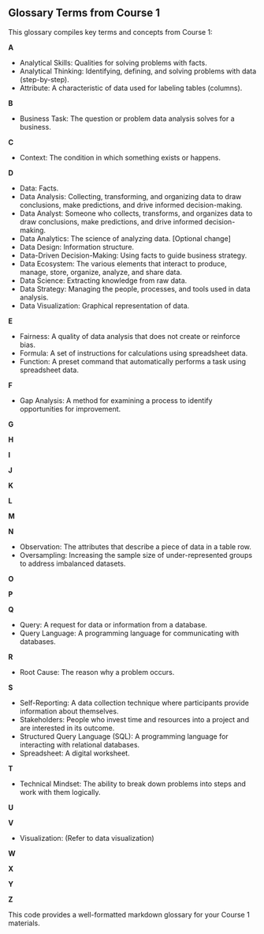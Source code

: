 ## Glossary Terms from Course 1

This glossary compiles key terms and concepts from Course 1:

**A**

* Analytical Skills: Qualities for solving problems with facts.
* Analytical Thinking: Identifying, defining, and solving problems with data (step-by-step).
* Attribute: A characteristic of data used for labeling tables (columns).

**B**

* Business Task: The question or problem data analysis solves for a business.

**C**

* Context: The condition in which something exists or happens.

**D**

* Data: Facts.
* Data Analysis: Collecting, transforming, and organizing data to draw conclusions, make predictions, and drive informed decision-making.
* Data Analyst: Someone who collects, transforms, and organizes data to draw conclusions, make predictions, and drive informed decision-making.
* Data Analytics: The science of analyzing data. [Optional change]
* Data Design: Information structure.
* Data-Driven Decision-Making: Using facts to guide business strategy.
* Data Ecosystem: The various elements that interact to produce, manage, store, organize, analyze, and share data.
* Data Science: Extracting knowledge from raw data.
* Data Strategy: Managing the people, processes, and tools used in data analysis.
* Data Visualization: Graphical representation of data.

**E**

* Fairness: A quality of data analysis that does not create or reinforce bias.
* Formula: A set of instructions for calculations using spreadsheet data.
* Function: A preset command that automatically performs a task using spreadsheet data.

**F**

* Gap Analysis: A method for examining a process to identify opportunities for improvement.

**G**

**H**

**I**

**J**

**K**

**L**

**M**

**N**

* Observation: The attributes that describe a piece of data in a table row.
* Oversampling: Increasing the sample size of under-represented groups to address imbalanced datasets.

**O**

**P**

**Q**

* Query: A request for data or information from a database.
* Query Language: A programming language for communicating with databases.

**R**

* Root Cause: The reason why a problem occurs.

**S**

* Self-Reporting: A data collection technique where participants provide information about themselves.
* Stakeholders: People who invest time and resources into a project and are interested in its outcome.
* Structured Query Language (SQL): A programming language for interacting with relational databases.
* Spreadsheet: A digital worksheet.

**T**

* Technical Mindset: The ability to break down problems into steps and work with them logically.

**U**

**V**

* Visualization: (Refer to data visualization)

**W**

**X**

**Y**

**Z**

This code provides a well-formatted markdown glossary for your Course 1 materials. 
